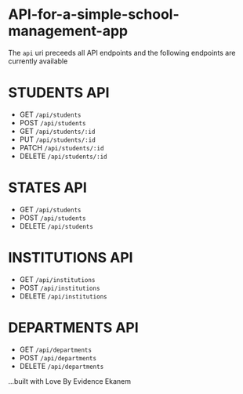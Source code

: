 # API-for-a-simple-school-management-app

The `api` uri preceeds all API endpoints and the following endpoints are currently available

# STUDENTS API

* GET `/api/students`
* POST `/api/students`
* GET `/api/students/:id`
* PUT `/api/students/:id`
* PATCH `/api/students/:id`
* DELETE `/api/students/:id`

# STATES API

* GET `/api/students`
* POST `/api/students`
* DELETE `/api/students`

# INSTITUTIONS API

* GET `/api/institutions`
* POST `/api/institutions`
* DELETE `/api/institutions`

# DEPARTMENTS API

* GET `/api/departments`
* POST `/api/departments`
* DELETE `/api/departments`


...built with Love By Evidence Ekanem
